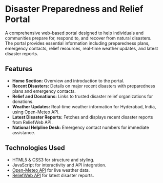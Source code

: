 # Disaster Preparedness and Relief Portal

A comprehensive web-based portal designed to help individuals and communities prepare for, respond to, and recover from natural disasters. The portal provides essential information including preparedness plans, emergency contacts, relief resources, real-time weather updates, and latest disaster reports.

## Features

- **Home Section:** Overview and introduction to the portal.
- **Recent Disasters:** Details on major recent disasters with preparedness plans and emergency contacts.
- **Relief and Donations:** Links to trusted disaster relief organizations for donations.
- **Weather Updates:** Real-time weather information for Hyderabad, India, using Open-Meteo API.
- **Latest Disaster Reports:** Fetches and displays recent disaster reports from ReliefWeb API.
- **National Helpline Desk:** Emergency contact numbers for immediate assistance.

## Technologies Used

- HTML5 & CSS3 for structure and styling.
- JavaScript for interactivity and API integration.
- [Open-Meteo API](https://open-meteo.com/) for live weather data.
- [ReliefWeb API](https://reliefweb.int/) for latest disaster reports.
